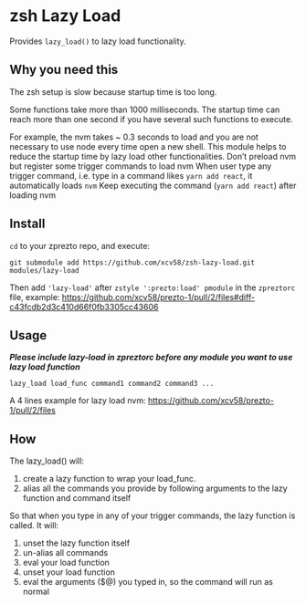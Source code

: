 # zsh Lazy Load

Provides `lazy_load()` to lazy load functionality.

## Why you need this

The zsh setup is slow because startup time is too long.

Some functions take more than 1000 milliseconds. The startup time can reach more than one second if you have several such functions to execute.

For example, the nvm takes ~ 0.3 seconds to load and you are not necessary to use node every time open a new shell. This module helps to reduce the startup time by lazy load other functionalities.
Don’t preload nvm but register some trigger commands to load nvm
When user type any trigger command, i.e. type in a command likes `yarn add react`, it automatically loads `nvm`
Keep executing the command (`yarn add react`) after loading nvm

## Install
`cd` to your zprezto repo, and execute:

```
git submodule add https://github.com/xcv58/zsh-lazy-load.git modules/lazy-load
```

Then add `'lazy-load'` after `zstyle ':prezto:load' pmodule` in the `zpreztorc` file, example: https://github.com/xcv58/prezto-1/pull/2/files#diff-c43fcdb2d3c410d66f0fb3305cc43606

## Usage

***Please include lazy-load in zpreztorc before any module you want to use lazy load function***

```shell
lazy_load load_func command1 command2 command3 ...
```

A 4 lines example for lazy load nvm: https://github.com/xcv58/prezto-1/pull/2/files


## How

The lazy_load() will:

1. create a lazy function to wrap your load_func.
2. alias all the commands you provide by following arguments to the lazy function and command itself

So that when you type in any of your trigger commands, the lazy function is called. It will:

1. unset the lazy function itself
2. un-alias all commands
3. eval your load function
4. unset your load function
5. eval the arguments ($@) you typed in, so the command will run as normal
